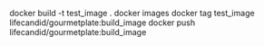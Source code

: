 docker build -t test_image .
docker images
docker tag test_image lifecandid/gourmetplate:build_image
docker push lifecandid/gourmetplate:build_image
